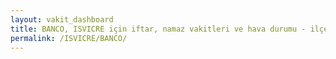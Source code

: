 ```yaml
---
layout: vakit_dashboard
title: BANCO, ISVICRE için iftar, namaz vakitleri ve hava durumu - ilçe/eyalet seç
permalink: /ISVICRE/BANCO/
---
```


<script type="text/javascript">
  var GLOBAL_COUNTRY = 'ISVICRE';
  var GLOBAL_CITY = 'BANCO';
  var GLOBAL_STATE = '';
  var lat = 72;
  var lon = 21;
</script>
